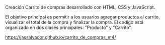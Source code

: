 Creación Carrito de compras desarrollado con HTML, CSS y JavaScript.

El objetivo principal es permitir a los usuarios agregar productos al carrito, visualizar el total de la compra y finalizar la compra. El codigo está organizado en dos 
clases principales: "Producto" y "Carrito".

https://jassalvador.github.io/carrito_de_compras_m4/ 
